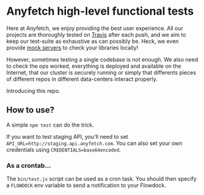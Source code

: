 # Anyfetch high-level functional tests

Here at Anyfetch, we enjoy providing the best user experience.
All our projects are thoroughly tested on [Travis](https://travis-ci.org/) after each push, and we aim to keep our test-suite as exhaustive as can possibly be. Heck, we even provide [mock servers](https://github.com/Papiel/anyfetch.js#helper-functions) to check your libraries locally!

However, sometimes testing a single codebase is not enough.
We also need to check the ops worked, everything is deployed and available on the Internet, that our cluster is securely running or simply that differents pieces of different repos in different data-centers interact properly.

Introducing this repo.

## How to use?
A simple `npm test` can do the trick.

If you want to test staging API, you'll need to set `API_URL=http://staging.api.anyfetch.com`. You can also set your own credentials using `CREDENTIALS=base64encoded`.

### As a crontab...
The `bin/test.js` script can be used as a cron task.
You should then specify a `FLOWDOCK` env variable to send a notification to your Flowdock.
